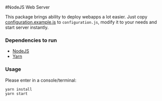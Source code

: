 #NodeJS Web Server

This package brings ability to deploy webapps a lot easier. Just copy [configuration.example.js](configuration.example.js) to `configuration.js`, modify it to your needs and start server instantly.

### Dependencies to run
* [NodeJS](https://nodejs.org/en/)
* [Yarn](https://yarnpkg.com/en/)

### Usage

Please enter in a console/terminal:
    
    yarn install
    yarn start
